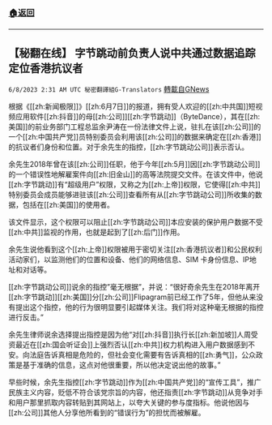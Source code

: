 ###  [:house:返回](README.md)
---


## 【秘翻在线】 字节跳动前负责人说中共通过数据追踪定位香港抗议者
`6/8/2023 2:31 AM UTC 秘密翻譯組G-Translators` [轉載自GNews](https://gnews.org/articles/1366947)

根据《[[zh:新闻极限]]》[[zh:6月7日]]的报道，拥有受人欢迎的[[zh:中共国]]短视频应用软件[[zh:抖音]]的母[[zh:公司]][[zh:字节跳动]]（ByteDance），其在[[zh:美国]]的前业务部门工程总监余尹涛在一份法律文件上说，驻扎在该[[zh:公司]]的一个[[zh:中国共产党]]员特别委员会利用该[[zh:公司]]的数据来确定在[[zh:香港]]的抗议者们身份和位置。对于余先生的指控，[[zh:字节跳动公司]]表示否认。

余先生2018年曾在该[[zh:公司]]任职，他于今年[[zh:5月]]因[[zh:字节跳动公司]]的一个错误性地解雇案件向[[zh:旧金山]]的高等法院提交文件。在该文件中，他说[[zh:字节跳动]]有“超级用户”权限，又称之为[[zh:上帝]]权限，它使得[[zh:中共]]特别委员会成员能够进驻该[[zh:公司]]查看所有从[[zh:字节跳动公司]]所收集的数据，包括在[[zh:美国]]的使用者。

该文件显示，这个权限可以阻止[[zh:字节跳动公司]]本应安装的保护用户数据不受[[zh:中共]]监视的作用，也就是起到了[[zh:后门]]作用。

余先生说他看到这个[[zh:上帝]]权限被用于密切关注[[zh:香港抗议者]]和公民权利活动家们，以监测他们的位置和设备、他们的网络信息、SIM 卡身份信息、IP地址和对话等。

[[zh:字节跳动公司]]说余的指控”毫无根据”，并说：“很好奇余先生在2018年离开[[zh:字节跳动]][[zh:美国]]分[[zh:公司]]Flipagram前已经工作了5年，但他从来没有提出这个指控，他的行为很明显要引起媒体关注。我们将对这种毫无根据的指控进行反击。”

余先生律师说余选择提出指控是因为他“对[[zh:抖音]]执行长[[zh:新加坡]]人周受资最近在[[zh:国会听证会]]上强烈否认[[zh:中共]]权力机构进入用户数据感到不安。向法庭告诉真相是危险的，但社会变化需要有告诉真相的[[zh:勇气]]，公众政策是基于准确的信息，这点对他很重要，所以他决定说出他的故事。”

早些时候，余先生指控[[zh:字节跳动]]作为[[zh:中国共产党]]的“宣传工具”，推广民族主义内容，贬低不符合该党宗旨的内容，他还指责[[zh:字节跳动]]从竞争对手和用户那里抓取内容转贴到其网站上，以夸大关键的参与度指标。他说他因与[[zh:公司]]其他人分享他所看到的“错误行为”的担忧而被解雇。
